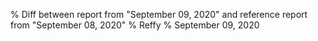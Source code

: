 % Diff between report from "September 09, 2020" and reference report from "September 08, 2020"
% Reffy
% September 09, 2020

